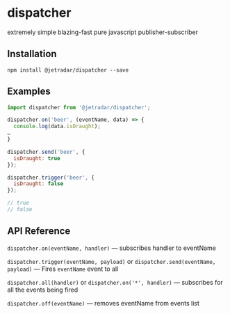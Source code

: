 # dispatcher
extremely simple blazing-fast pure javascript publisher-subscriber

## Installation
`npm install @jetradar/dispatcher --save`

## Examples
```javascript
import dispatcher from '@jetradar/dispatcher';

dispatcher.on('beer', (eventName, data) => {
  console.log(data.isDraught);
…
}

dispatcher.send('beer', {
  isDraught: true
});

dispatcher.trigger('beer', {
  isDraught: false
});

// true
// false

```

## API Reference

`dispatcher.on(eventName, handler)` — subscribes handler to eventName

`dispatcher.trigger(eventName, payload)` or `dispatcher.send(eventName, payload)` — Fires `eventName` event to all

`dispatcher.all(handler)` or `dispatcher.on('*', handler)` — subscribes for all the events being fired

`dispatcher.off(eventName)` — removes eventName from events list
